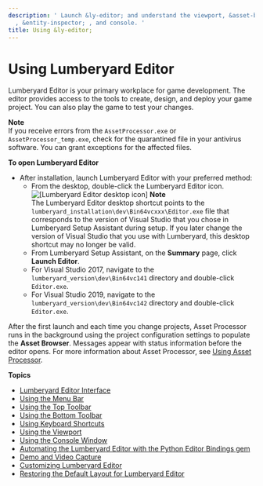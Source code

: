 ```yaml
---
description: ' Launch &ly-editor; and understand the viewport, &asset-browser; , &entity-outliner;
  , &entity-inspector; , and console. '
title: Using &ly-editor;
---
```

# Using Lumberyard Editor<a name="lumberyard-editor-intro"></a>

Lumberyard Editor is your primary workplace for game development\. The editor provides access to the tools to create, design, and deploy your game project\. You can also play the game to test your changes\.

**Note**  
If you receive errors from the `AssetProcessor.exe` or `AssetProcessor_temp.exe`, check for the quarantined file in your antivirus software\. You can grant exceptions for the affected files\.

**To open Lumberyard Editor**
+ After installation, launch Lumberyard Editor with your preferred method:
  + From the desktop, double\-click the Lumberyard Editor icon\. ![\[Lumberyard Editor desktop icon\]](/images/userguide/lumberyard-editor-launch.png) 
**Note**  
The Lumberyard Editor desktop shortcut points to the `lumberyard_installation\dev\Bin64vcxxx\Editor.exe` file that corresponds to the version of Visual Studio that you chose in Lumberyard Setup Assistant during setup\. If you later change the version of Visual Studio that you use with Lumberyard, this desktop shortcut may no longer be valid\.
  + From Lumberyard Setup Assistant, on the **Summary** page, click **Launch Editor**\.
  + For Visual Studio 2017, navigate to the `lumberyard_version\dev\Bin64vc141` directory and double\-click `Editor.exe`\.
  + For Visual Studio 2019, navigate to the `lumberyard_version\dev\Bin64vc142` directory and double\-click `Editor.exe`\.

After the first launch and each time you change projects, Asset Processor runs in the background using the project configuration settings to populate the **Asset Browser**\. Messages appear with status information before the editor opens\. For more information about Asset Processor, see [Using Asset Processor](/docs/userguide/assets/processor.md)\.

**Topics**
+ [Lumberyard Editor Interface](/docs/userguide/editor/interface.md)
+ [Using the Menu Bar](/docs/userguide/editor/menus.md)
+ [Using the Top Toolbar](/docs/userguide/editor/toolbars.md)
+ [Using the Bottom Toolbar](/docs/userguide/editor/toolbar-bottom.md)
+ [Using Keyboard Shortcuts](/docs/userguide/editor/shortcut-keys.md)
+ [Using the Viewport](/docs/userguide/editor/viewport.md)
+ [Using the Console Window](/docs/userguide/console-intro.md)
+ [Automating the Lumberyard Editor with the Python Editor Bindings gem](/docs/userguide/editor-automation.md)
+ [Demo and Video Capture](/docs/userguide/demo-video-capture-intro.md)
+ [Customizing Lumberyard Editor](/docs/userguide/editor/customizing.md)
+ [Restoring the Default Layout for Lumberyard Editor](/docs/userguide/editor/default-settings.md)